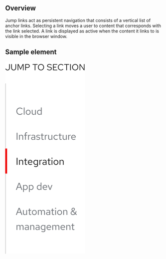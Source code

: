 ## Overview

Jump links act as persistent navigation that consists of a vertical list of 
anchor links. Selecting a link moves a user to content that corresponds with 
the link selected. A link is displayed as active when the content it links to 
is visible in the browser window.


## Sample element

<uxdot-example width-adjustment="128px">
  <img src="./jump-links-sample.svg" alt="Jump links sample component" />
</uxdot-example>

